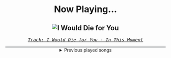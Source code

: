 <div align="center"> 
<h1>Now Playing...</h1>

![I Would Die for You](https://i.scdn.co/image/ab67616d00001e02e29057b43306af8302d90e00)
--
_<samp><a href="https://open.spotify.com/track/6ACZ1lOkgxm1PUyMvU0cwm">Track: I Would Die for You - In This Moment</a></samp>_

<div style="border: 1px #4B5054 solid"></div>
<details>
  <summary>
    Previous played songs
  </summary>
  <table>
    <thead>
      <tr>
        <th>
          Artist
        </th>
        <th>
          Song
        </th>
        <th>
          Link
        </th>
      </tr>
    </thead>
    <tbody>
      <tr><td>In This Moment</td><td>I Would Die for You</td><td><a href="https://open.spotify.com/track/6ACZ1lOkgxm1PUyMvU0cwm">https://open.spotify.com/track/6ACZ1lOkgxm1PUyMvU0cwm</a></td></tr><tr><td>InVisions</td><td>Deadlock</td><td><a href="https://open.spotify.com/track/26mOMdmWApER8nE44kcIID">https://open.spotify.com/track/26mOMdmWApER8nE44kcIID</a></td></tr><tr><td>Somewhere to Call Home</td><td>Void</td><td><a href="https://open.spotify.com/track/4Ux26fIwnvi63uHk4UMRKP">https://open.spotify.com/track/4Ux26fIwnvi63uHk4UMRKP</a></td></tr><tr><td>Cultus Black</td><td>Nevermine</td><td><a href="https://open.spotify.com/track/6K3393HcM30E9ubQYUa70w">https://open.spotify.com/track/6K3393HcM30E9ubQYUa70w</a></td></tr><tr><td>Hidden Place</td><td>Her Portrait in Black</td><td><a href="https://open.spotify.com/track/6p3a6vDsPelyxOHKr5m0bi">https://open.spotify.com/track/6p3a6vDsPelyxOHKr5m0bi</a></td></tr><tr><td>Blind Channel</td><td>Alive or Only Burning (feat. Zero 9:36)</td><td><a href="https://open.spotify.com/track/6nflcOhWmK2e8c6fumYIq8">https://open.spotify.com/track/6nflcOhWmK2e8c6fumYIq8</a></td></tr><tr><td>Shiro SAGISU</td><td>escalon</td><td><a href="https://open.spotify.com/track/6QPfde4se5bL2IgCeKHTym">https://open.spotify.com/track/6QPfde4se5bL2IgCeKHTym</a></td></tr><tr><td>Shiro SAGISU</td><td>Senna</td><td><a href="https://open.spotify.com/track/25kiMMAXt7stItJ5omzoaA">https://open.spotify.com/track/25kiMMAXt7stItJ5omzoaA</a></td></tr><tr><td>Ice Nine Kills</td><td>Rainy Day</td><td><a href="https://open.spotify.com/track/3AkCkuC8LuRFEnvyKBQUOg">https://open.spotify.com/track/3AkCkuC8LuRFEnvyKBQUOg</a></td></tr><tr><td>Bury Tomorrow</td><td>Begin Again</td><td><a href="https://open.spotify.com/track/6uCkCdWgzS2joEVTGnGSz9">https://open.spotify.com/track/6uCkCdWgzS2joEVTGnGSz9</a></td></tr><tr><td>While She Sleeps</td><td>SYSTEMATIC</td><td><a href="https://open.spotify.com/track/7LRotHDhVHU9FE7oWhuFTL">https://open.spotify.com/track/7LRotHDhVHU9FE7oWhuFTL</a></td></tr><tr><td>The Plot In You</td><td>Divide</td><td><a href="https://open.spotify.com/track/5e08T6TZ0QlLCUZnR74Ucl">https://open.spotify.com/track/5e08T6TZ0QlLCUZnR74Ucl</a></td></tr><tr><td>Bullet For My Valentine</td><td>Tears Don't Fall</td><td><a href="https://open.spotify.com/track/7ln7o4q6y9h8qEc6hGrtr1">https://open.spotify.com/track/7ln7o4q6y9h8qEc6hGrtr1</a></td></tr><tr><td>The Plot In You</td><td>Paradigm</td><td><a href="https://open.spotify.com/track/6uWWfeZyj1UOGBjrf8fr4G">https://open.spotify.com/track/6uWWfeZyj1UOGBjrf8fr4G</a></td></tr><tr><td>The Plot In You</td><td>Fall Again</td><td><a href="https://open.spotify.com/track/31SW4eRWLwwoTyd81xkYUq">https://open.spotify.com/track/31SW4eRWLwwoTyd81xkYUq</a></td></tr><tr><td>Bury Tomorrow</td><td>The Seventh Sun</td><td><a href="https://open.spotify.com/track/7xzjDk0zNKszIgcI897O0T">https://open.spotify.com/track/7xzjDk0zNKszIgcI897O0T</a></td></tr><tr><td>From Ashes to New</td><td>Until We Break (feat. Matty Mullins of Memphis Mayfire)</td><td><a href="https://open.spotify.com/track/3uRuVa1eBgOjfsCegIq1lb">https://open.spotify.com/track/3uRuVa1eBgOjfsCegIq1lb</a></td></tr><tr><td>We Came As Romans</td><td>Black Hole</td><td><a href="https://open.spotify.com/track/1g5Jqwo02PuitYfv19B6Jn">https://open.spotify.com/track/1g5Jqwo02PuitYfv19B6Jn</a></td></tr><tr><td>Crown The Empire</td><td>Immortalize</td><td><a href="https://open.spotify.com/track/1AR0d9urAEX4a1WdTzmbKz">https://open.spotify.com/track/1AR0d9urAEX4a1WdTzmbKz</a></td></tr><tr><td>Bury Tomorrow</td><td>Care</td><td><a href="https://open.spotify.com/track/46lbzaEKVNn2EWArjTFbrQ">https://open.spotify.com/track/46lbzaEKVNn2EWArjTFbrQ</a></td></tr>
    </tbody>
  </table>
</details>

</div>
